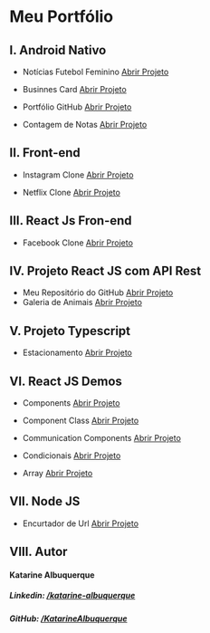 
# Meu Portfólio

## I. Android Nativo

* Notícias Futebol Feminino <a href="https://github.com/KatarineAlbuquerque/noticias-futebol-feminino-android-app">Abrir Projeto</a>

* Businnes Card <a href="https://github.com/KatarineAlbuquerque/businnes-card-app-android">Abrir Projeto</a>

* Portfólio GitHub <a href="https://github.com/KatarineAlbuquerque/meu-portfolio-github-app-android">Abrir Projeto</a>

* Contagem de Notas <a href="https://github.com/KatarineAlbuquerque/demo-note-counting-kotlin-android">Abrir Projeto</a>

## II. Front-end

* Instagram Clone <a href="https://katarinealbuquerque.github.io/site-instagram-clone/">Abrir Projeto</a>

* Netflix Clone <a href="https://katarinealbuquerque.github.io/site-netflix-clone/">Abrir Projeto</a>

## III. React Js Fron-end

* Facebook Clone <a href="https://katarinealbuquerque.github.io/facebook-clone-reactjs-site/">Abrir Projeto</a>


## IV. Projeto React JS com API Rest

* Meu Repositório do GitHub <a href="https://katarinealbuquerque.github.io/demo-my-repository-github-reactjs/">Abrir Projeto</a>
* Galeria de Animais <a href="https://katarinealbuquerque.github.io/site-galeria-de-animais-reactjs-app/">Abrir Projeto</a>

## V. Projeto Typescript 

* Estacionamento <a href="https://katarinealbuquerque.github.io/projeto-estacionamento-typescript/">Abrir Projeto</a>


## VI. React JS Demos

* Components <a href="https://katarinealbuquerque.github.io/react-demo-components-app/">Abrir Projeto</a>

* Component Class <a href="https://katarinealbuquerque.github.io/react-demo-component-class-app/">Abrir Projeto</a>

* Communication Components <a href="https://katarinealbuquerque.github.io/react-demo-communication-components-app/">Abrir Projeto</a>

* Condicionais <a href="https://katarinealbuquerque.github.io/reactjs-app-condicionais-exemplo/">Abrir Projeto</a>

* Array <a href="https://katarinealbuquerque.github.io/react-demo-array-app/">Abrir Projeto</a>

## VII. Node JS

* Encurtador de Url <a href="https://github.com/KatarineAlbuquerque/projeto-encurtador-url-nodejs">Abrir Projeto</a>

## VIII. Autor

#### Katarine Albuquerque
##### _Linkedin_: <a href="https://www.linkedin.com/in/katarine-albuquerque/">/katarine-albuquerque</a>
##### _GitHub_: <a href="https://github.com/KatarineAlbuquerque">/KatarineAlbuquerque</a>
